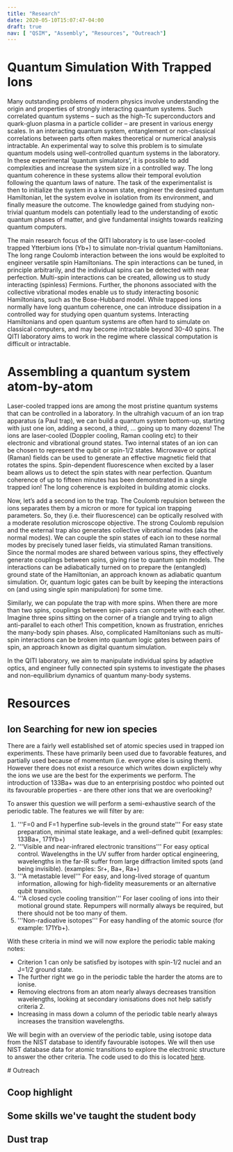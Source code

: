 ```yaml
---
title: "Research"
date: 2020-05-10T15:07:47-04:00
draft: true
nav: [ "QSIM", "Assembly", "Resources", "Outreach"]
---
```

<a id="QSIM"></a>
# Quantum Simulation With Trapped Ions
Many outstanding problems of modern physics involve understanding the origin and properties of strongly interacting quantum systems. Such correlated quantum systems – such as the high-Tc superconductors and quark-gluon plasma in a particle collider –  are present in various energy scales. In an interacting quantum system, entanglement or non-classical correlations between parts often makes theoretical or numerical analysis intractable. An experimental way to solve this problem is to simulate quantum models using well-controlled quantum systems in the laboratory. In these experimental ‘quantum simulators’, it is possible to add complexities and increase the system size in a controlled way. The long quantum coherence in these systems allow their temporal evolution following the quantum laws of nature. The task of the experimentalist is then to initialize the system in a known state, engineer the desired quantum Hamiltonian, let the system evolve in isolation from its environment, and finally measure the outcome. The knowledge gained from studying non-trivial quantum models can potentially lead to the understanding of exotic quantum phases of matter, and give fundamental insights towards realizing quantum computers.

The main research focus of the QITI laboratory is to use laser-cooled trapped Ytterbium ions (Yb+) to simulate non-trivial quantum Hamiltonians. The long range Coulomb interaction between the ions would be exploited to engineer versatile spin Hamiltonians. The spin interactions can be tuned, in principle arbitrarily, and the individual spins can be detected with near perfection. Multi-spin interactions can be created, allowing us to study interacting (spinless) Fermions. Further, the phonons associated with the collective vibrational modes enable us to study interacting bosonic Hamiltonians, such as the Bose-Hubbard model. While trapped ions normally have long quantum coherence, one can introduce dissipation in a controlled way for studying open quantum systems. Interacting Hamiltonians and open quantum systems are often hard to simulate on classical computers, and may become intractable beyond 30-40 spins. The QITI laboratory aims to work in the regime where classical computation is difficult or intractable.

<a id="Assembly"></a>
# Assembling a quantum system atom-by-atom
Laser-cooled trapped ions are among the most pristine quantum systems that can be controlled in a laboratory. In the ultrahigh vacuum of an ion trap apparatus (a Paul trap), we can build a quantum system bottom-up, starting with just one ion, adding a second, a third, … going up to many dozens! The ions are laser-cooled (Doppler cooling, Raman cooling etc) to their electronic and vibrational ground states. Two internal states of an ion can be chosen to represent the qubit or spin-1/2 states. Microwave or optical (Raman) fields can be used to generate an effective magnetic field that rotates the spins. Spin-dependent fluorescence when excited by a laser beam allows us to detect the spin states with near perfection. Quantum coherence of up to fifteen minutes has been demonstrated in a single trapped ion! The long coherence is exploited in building atomic clocks.

Now, let’s add a second ion to the trap. The Coulomb repulsion between the ions separates them by a micron or more for typical ion trapping parameters. So, they (i.e. their fluorescence) can be optically resolved with a moderate resolution microscope objective. The strong Coulomb repulsion and the external trap also generates collective vibrational modes (aka the normal modes). We can couple the spin states of each ion to these normal modes by precisely tuned laser fields, via stimulated Raman transitions. Since the normal modes are shared between various spins, they effectively generate couplings between spins, giving rise to quantum spin models. The interactions can be adiabatically turned on to prepare the (entangled) ground state of the Hamiltonian, an approach known as adiabatic quantum simulation. Or, quantum logic gates can be built by keeping the interactions on (and using single spin manipulation) for some time.

Similarly, we can populate the trap with more spins. When there are more than two spins,  couplings between spin-pairs can compete with each other. Imagine three spins sitting on the corner of a triangle and trying to align anti-parallel to each other! This competition, known as frustration, enriches the many-body spin phases. Also, complicated Hamiltonians such as multi-spin interactions can be broken into quantum logic gates between pairs of spin, an approach known as digital quantum simulation.

In the QITI laboratory, we aim to manipulate individual spins by adaptive optics, and engineer fully connected spin systems to investigate the phases and non-equilibrium dynamics of quantum many-body systems.

<a id="Resources"></a>
# Resources
## Ion Searching for new ion species

There are a fairly well established set of atomic species used in trapped ion experiments. These have primarily been used due to favorable features, and partially used because of momentum (i.e. everyone else is using them). However there does not exist a resource which writes down explictely why the ions we use are the best for the experiments we perform. The introduction of 133Ba+ was due to an enterprising postdoc who pointed out its favourable properties - are there other ions that we are overlooking?

To answer this question we will perform a semi-exhaustive search of the periodic table. The features we will filter by are:

1. '''F=0 and F=1 hyperfine sub-levels in the ground state''' For easy state preparation, minimal state leakage, and a well-defined qubit (examples: 133Ba+, 171Yb+)
2. '''Visible and near-infrared electronic transitions''' For easy optical control. Wavelengths in the UV suffer from harder optical engineering, wavelengths in the far-IR suffer from large diffraction limited spots (and being invisible). (examples: Sr+, Ba+, Ra+)
3. '''A metastable level''' For easy, and long-lived storage of quantum information, allowing for high-fidelity measurements or an alternative qubit transition.
4. '''A closed cycle cooling transition''' For laser cooling of ions into their motional ground state. Repumpers will normally always be required, but there should not be too many of them.
5. '''Non-radioative isotopes''' For easy handling of the atomic source (for example: 171Yb+).

With these criteria in mind we will now explore the periodic table making notes:

* Criterion 1 can only be satisfied by isotopes with spin-1/2 nuclei and an J=1/2 ground state.
* The further right we go in the periodic table the harder the atoms are to ionise.
* Removing electrons from an atom nearly always decreases transition wavelengths, looking at secondary ionisations does not help satisfy criteria 2.
* Increasing in mass down a column of the periodic table nearly always increases the transition wavelengths.

We will begin with an overview of the periodic table, using isotope data from the NIST database to identify favourable isotopes. We will then use NIST database data for atomic transitions to explore the electronic structure to answer the other criteria. The code used to do this is located [here](https://github.com/senkolab/ion-species-explorer).


<a id="Outreach">
# Outreach

## Coop highlight
## Some skills we've taught the student body
## Dust trap

